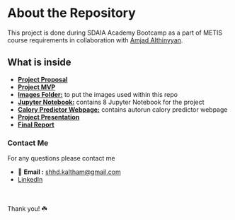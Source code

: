 # About the Repository 
This project is done during SDAIA Academy Bootcamp as a part of METIS course requirements in collaboration with [Amjad Althinyyan](https://github.com/amjadalth).
## What is inside 
- [**Project Proposal**](https://github.com/shhdSU/Predict-Calory-Linear-Regression/blob/main/predict-calory-linear-regression-proposal.md)
- [**Project MVP**](https://github.com/shhdSU/Predict-Calory-Linear-Regression/blob/main/predict-calory-linear-regression-MVP.md)
- [**Images Folder:**](https://github.com/shhdSU/Predict-Calory-Linear-Regression/tree/main/Images) to put the images used within this repo
- [**Jupyter Notebook:**](https://github.com/shhdSU/Predict-Calory-Linear-Regression/tree/main/Jupyter_Notebooks) contains 8 Jupyter Notebook for the project
- [**Calory Predictor Webpage:**](https://github.com/shhdSU/Predict-Calory-Linear-Regression/tree/main/Calory_Predictor_Webpage) contains autorun calory predictor webpage
- [**Project Presentation**](https://github.com/shhdSU/Predict-Calory-Linear-Regression/blob/main/CaloryPredictorLinearRegression%20%20.pdf)
- [**Final Report**](https://github.com/shhdSU/Predict-Calory-Linear-Regression/blob/main/Predict-Calory-Linear-Regression-Final-Report.md)


### Contact Me
For any questions please contact me <br/>
- 📧 **Email :** shhd.kaltham@gmail.com <br/>
- [LinkedIn](www.linkedin.com/in/shahad-alkaltham)

<br/><br/>
Thank you! ☘️

